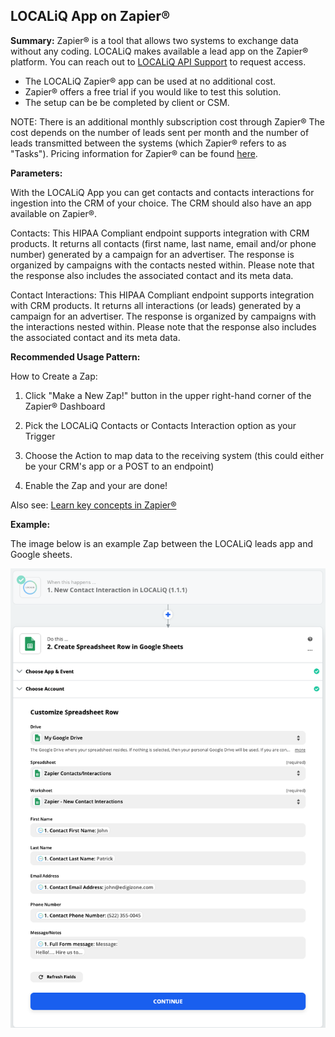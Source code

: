 ## LOCALiQ App on Zapier®

**Summary:** Zapier® is a tool that allows two systems to exchange data without any coding. LOCALiQ makes available a lead app on the Zapier® platform. You can reach out to [LOCALiQ API Support](mailto:apiservices@localiq.com) to request access.

- The LOCALiQ Zapier® app can be used at no additional cost.
- Zapier® offers a free trial if you would like to test this solution.
- The setup can be be completed by client or CSM.

NOTE: There is an additional monthly subscription cost through Zapier® The cost depends on the number of leads sent per month and the number of leads transmitted between the systems (which Zapier® refers to as "Tasks"). Pricing information for Zapier® can be found [here](https://zapier.com/pricing).

**Parameters:**

With the LOCALiQ App you can get contacts and contacts interactions for ingestion into the CRM of your choice. The CRM should also have an app available on Zapier®.

Contacts: This HIPAA Compliant endpoint supports integration with CRM products. It returns all contacts (first name, last name, email and/or phone number) generated by a campaign for an advertiser. The response is organized by campaigns with the contacts nested within. Please note that the response also includes the associated contact and its meta data.

Contact Interactions: This HIPAA Compliant endpoint supports integration with CRM products. It returns all interactions (or leads) generated by a campaign for an advertiser. The response is organized by campaigns with the interactions nested within. Please note that the response also includes the associated contact and its meta data.

**Recommended Usage Pattern:**

How to Create a Zap:

1) Click "Make a New Zap!" button in the upper right-hand corner of the Zapier® Dashboard

2) Pick the LOCALiQ Contacts or Contacts Interaction option as your Trigger

3) Choose the Action to map data to the receiving system (this could either be your CRM's app or a POST to an endpoint)

4) Enable the Zap and your are done!

Also see: [Learn key concepts in Zapier®](https://zapier.com/help/create/basics/learn-key-concepts-in-zapier)

**Example:**

The image below is an example Zap between the LOCALiQ leads app and Google sheets.

![Integrations webhook](/images/zapier_to_google_sheets.png)
